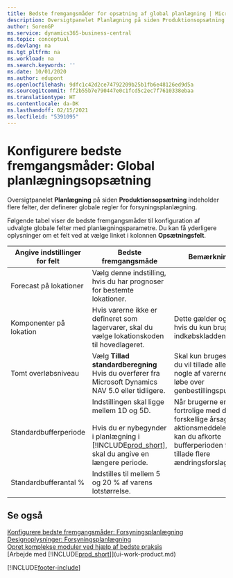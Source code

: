 ```yaml
---
title: Bedste fremgangsmåder for opsætning af global planlægning | Microsoft Docs
description: Oversigtpanelet Planlægning på siden Produktionsopsætning indeholder flere felter, der definerer globale regler for forsyningsplanlægning.
author: SorenGP
ms.service: dynamics365-business-central
ms.topic: conceptual
ms.devlang: na
ms.tgt_pltfrm: na
ms.workload: na
ms.search.keywords: ''
ms.date: 10/01/2020
ms.author: edupont
ms.openlocfilehash: 9dfc1c42d2ce74792209b25b1fb6e48126ed9d5a
ms.sourcegitcommit: ff2b55b7e790447e0c1fcd5c2ec7f7610338ebaa
ms.translationtype: HT
ms.contentlocale: da-DK
ms.lasthandoff: 02/15/2021
ms.locfileid: "5391095"
---
```

# <a name="setup-best-practices-global-planning-setup"></a>Konfigurere bedste fremgangsmåder: Global planlægningsopsætning
Oversigtpanelet **Planlægning** på siden **Produktionsopsætning** indeholder flere felter, der definerer globale regler for forsyningsplanlægning.  

 Følgende tabel viser de bedste fremgangsmåder til konfiguration af udvalgte globale felter med planlægningsparametre. Du kan få yderligere oplysninger om et felt ved at vælge linket i kolonnen **Opsætningsfelt**.  

|Angive indstillinger for felt|Bedste fremgangsmåde|Bemærkning|  
|-----------------|-------------------|-------------|  
|Forecast på lokationer|Vælg denne indstilling, hvis du har prognoser for bestemte lokationer.||  
|Komponenter på lokation|Hvis varerne ikke er defineret som lagervarer, skal du vælge lokationskoden til hovedlageret.|Dette gælder også, hvis du kun bruger indkøbskladden.|  
|Tomt overløbsniveau|Vælg **Tillad standardberegning** Hvis du overfører fra Microsoft Dynamics NAV 5.0 eller tidligere.|Skal kun bruges, hvis du vil tillade alle eller nogle af varerne at løbe over genbestillingspunktet.|  
|Standardbufferperiode|Indstillingen skal ligge mellem 1D og 5D.<br /><br /> Hvis du er nybegynder i planlægning i [!INCLUDE[prod_short](includes/prod_short.md)], skal du angive en længere periode.|Når brugerne er mere fortrolige med de forskellige årsager til aktionsmeddelelser, kan du afkorte bufferperioden for at tillade flere ændringsforslag.|  
|Standardbufferantal %|Indstilles til mellem 5 og 20 % af varens lotstørrelse.||  

## <a name="see-also"></a>Se også  
 [Konfigurere bedste fremgangsmåder: Forsyningsplanlægning](setup-best-practices-supply-planning.md)   
 [Designoplysninger: Forsyningsplanlægning](design-details-supply-planning.md)   
 [Opret komplekse moduler ved hjælp af bedste praksis](set-up-complex-application-areas-using-best-practices.md)  
 [Arbejde med [!INCLUDE[prod_short](includes/prod_short.md)]](ui-work-product.md)


[!INCLUDE[footer-include](includes/footer-banner.md)]